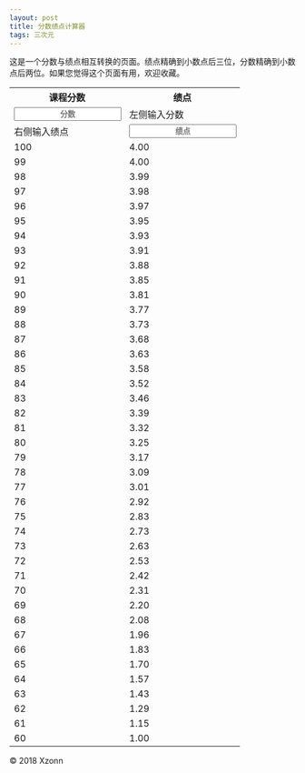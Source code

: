 ```yaml
---
layout: post
title: 分数绩点计算器
tags: 三次元
---
```

<style>
    input {
        width: calc(100% + 2px);
        height: 1.8em;
        text-align: center;
        font-weight: bold;
    }
</style>

这是一个分数与绩点相互转换的页面。绩点精确到小数点后三位，分数精确到小数点后两位。如果您觉得这个页面有用，欢迎收藏。

<table class="listTable">
    <tr>
        <th>课程分数</th>
        <th>绩点</th>
    </tr>
    <tr>
        <td>
            <input onkeyup="_实时绩点.innerHTML=_分2绩(this.value)" placeholder="分数">
        </td>
        <td id="_实时绩点">左侧输入分数</td>
    </tr>
    <tr>
        <td id="_实时分数">右侧输入绩点</td>
        <td>
            <input onkeyup="_实时分数.innerHTML=_绩2分(this.value)" placeholder="绩点">
        </td>
    </tr>
    <tr>
        <td>100</td>
        <td>4.00</td>
    </tr>
    <tr>
        <td>99</td>
        <td>4.00</td>
    </tr>
    <tr>
        <td>98</td>
        <td>3.99</td>
    </tr>
    <tr>
        <td>97</td>
        <td>3.98</td>
    </tr>
    <tr>
        <td>96</td>
        <td>3.97</td>
    </tr>
    <tr>
        <td>95</td>
        <td>3.95</td>
    </tr>
    <tr>
        <td>94</td>
        <td>3.93</td>
    </tr>
    <tr>
        <td>93</td>
        <td>3.91</td>
    </tr>
    <tr>
        <td>92</td>
        <td>3.88</td>
    </tr>
    <tr>
        <td>91</td>
        <td>3.85</td>
    </tr>
    <tr>
        <td>90</td>
        <td>3.81</td>
    </tr>
    <tr>
        <td>89</td>
        <td>3.77</td>
    </tr>
    <tr>
        <td>88</td>
        <td>3.73</td>
    </tr>
    <tr>
        <td>87</td>
        <td>3.68</td>
    </tr>
    <tr>
        <td>86</td>
        <td>3.63</td>
    </tr>
    <tr>
        <td>85</td>
        <td>3.58</td>
    </tr>
    <tr>
        <td>84</td>
        <td>3.52</td>
    </tr>
    <tr>
        <td>83</td>
        <td>3.46</td>
    </tr>
    <tr>
        <td>82</td>
        <td>3.39</td>
    </tr>
    <tr>
        <td>81</td>
        <td>3.32</td>
    </tr>
    <tr>
        <td>80</td>
        <td>3.25</td>
    </tr>
    <tr>
        <td>79</td>
        <td>3.17</td>
    </tr>
    <tr>
        <td>78</td>
        <td>3.09</td>
    </tr>
    <tr>
        <td>77</td>
        <td>3.01</td>
    </tr>
    <tr>
        <td>76</td>
        <td>2.92</td>
    </tr>
    <tr>
        <td>75</td>
        <td>2.83</td>
    </tr>
    <tr>
        <td>74</td>
        <td>2.73</td>
    </tr>
    <tr>
        <td>73</td>
        <td>2.63</td>
    </tr>
    <tr>
        <td>72</td>
        <td>2.53</td>
    </tr>
    <tr>
        <td>71</td>
        <td>2.42</td>
    </tr>
    <tr>
        <td>70</td>
        <td>2.31</td>
    </tr>
    <tr>
        <td>69</td>
        <td>2.20</td>
    </tr>
    <tr>
        <td>68</td>
        <td>2.08</td>
    </tr>
    <tr>
        <td>67</td>
        <td>1.96</td>
    </tr>
    <tr>
        <td>66</td>
        <td>1.83</td>
    </tr>
    <tr>
        <td>65</td>
        <td>1.70</td>
    </tr>
    <tr>
        <td>64</td>
        <td>1.57</td>
    </tr>
    <tr>
        <td>63</td>
        <td>1.43</td>
    </tr>
    <tr>
        <td>62</td>
        <td>1.29</td>
    </tr>
    <tr>
        <td>61</td>
        <td>1.15</td>
    </tr>
    <tr>
        <td style="border-bottom-left-radius: 8px;">60</td>
        <td style="border-bottom-right-radius: 8px;">1.00</td>
    </tr>
</table>
<div>&copy; 2018 Xzonn</div>
<script>
    function _分2绩(x) {
        if (isNaN(x) || (x < 0) || (x > 100)) {
            return "出现错误";
        }
        if (x < 60) {
            return "0.000";
        }
        return (4 - 3 * (100 - x) * (100 - x) / 1600).toFixed(3);
    }

    function _绩2分(x) {
        if (!x) {
            return "[0,60)";
        }
        if (isNaN(x) || (x < 1) || (x > 4)) {
            return "出现错误";
        }
        return (100 - Math.sqrt(1600 * (4 - x) / 3)).toFixed(2);
    }
</script>